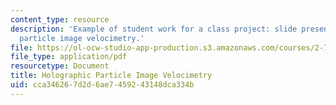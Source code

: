 ```yaml
---
content_type: resource
description: 'Example of student work for a class project: slide presentation on holographic
  particle image velocimetry.'
file: https://ol-ocw-studio-app-production.s3.amazonaws.com/courses/2-71-optics-spring-2009/cca346267d2d6ae7459243148dca334b_MIT2_71S09_sw05.pdf
file_type: application/pdf
resourcetype: Document
title: Holographic Particle Image Velocimetry
uid: cca34626-7d2d-6ae7-4592-43148dca334b
---
```

